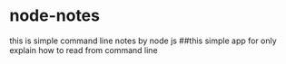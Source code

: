 # node-notes
this is simple command line notes by node js 
##this simple app for only explain how to read from command line 
